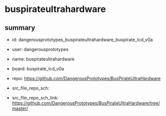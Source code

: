 # buspirateultrahardware
 
## summary 
* id: dangerousprototypes_buspirateultrahardware_buspirate_lcd_v0a
* user: dangerousprototypes
* name: buspirateultrahardware
* board: buspirate_lcd_v0a
* repo: https://github.com/DangerousPrototypes/BusPirateUltraHardware



* src_file_repo_sch: 
* src_file_repo_sch_link: https://github.com/DangerousPrototypes/BusPirateUltraHardware/tree/master/






